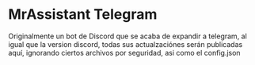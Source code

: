 # MrAssistant Telegram
Originalmente un bot de Discord que se acaba de expandir a telegram, al igual que la version discord, todas sus actualzaciónes serán publicadas aquí, ignorando ciertos archivos por seguridad, asi como el config.json
